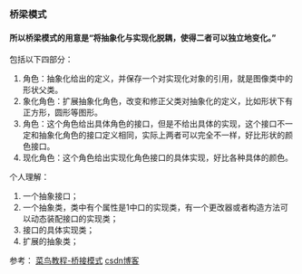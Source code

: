 ### 桥梁模式
#### 所以桥梁模式的用意是“将抽象化与实现化脱耦，使得二者可以独立地变化。”
包括以下四部分：
1. 角色：抽象化给出的定义，并保存一个对实现化对象的引用，就是图像类中的形状父类。
2. 象化角色：扩展抽象化角色，改变和修正父类对抽象化的定义，比如形状下有正方形，圆形等图形。
3. 角色：这个角色给出具体角色的接口，但是不给出具体的实现，这个接口不一定和抽象化角色的接口定义相同，实际上两者可以完全不一样，好比形状的颜色接口。
4. 现化角色：这个角色给出实现化角色接口的具体实现，好比各种具体的颜色。

个人理解：
1. 一个抽象接口；
2. 一个抽象类，类中有个属性是1中口的实现类，有一个更改器或者构造方法可以动态装配接口的实现类；
3. 接口的具体实现类；
4. 扩展的抽象类；

参考：
[菜鸟教程-桥接模式](http://www.runoob.com/design-pattern/bridge-pattern.html)
[csdn博客](https://blog.csdn.net/xingjiarong/article/details/50132727)

